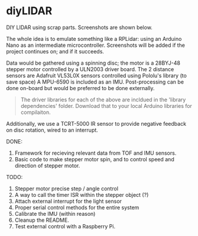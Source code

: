 # diyLIDAR
DIY LIDAR using scrap parts.
Screenshots are shown below.

The whole idea is to emulate something like a RPLidar: using an Arduino Nano as an intermediate microcontroller.
Screenshots will be added if the project continues on; and if it succeeds.

Data would be gathered using a spinning disc; the motor is a 28BYJ-48 stepper motor controlled by a ULN2003 driver board.
The 2 distance sensors are Adafruit VL53L0X sensors controlled using Pololu's library (to save space)
A MPU-6590 is included as an IMU. Post-processing can be done on-board but would be preferred to be done externally.
> The driver libraries for each of the above are incldued in the 'library dependencies' folder. Download that to your local Arduino libraries for compilaiton.

Additionally, we use a TCRT-5000 IR sensor to provide negative feedback on disc rotation, wired to an interrupt.

DONE:
1. Framework for recieving relevant data from TOF and IMU sensors.
2. Basic code to make stepper motor spin, and to control speed and direction of stepper motor.

TODO:
1. Stepper motor precise step / angle control
2. A way to call the timer ISR within the stepper object (?)
3. Attach external interrupt for the light sensor
4. Proper serial control methods for the entire system
5. Calibrate the IMU (within reason)
6. Cleanup the README.
7. Test external control with a Raspberry Pi.